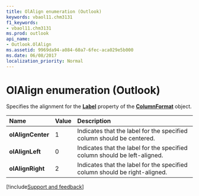 ```yaml
---
title: OlAlign enumeration (Outlook)
keywords: vbaol11.chm3131
f1_keywords:
- vbaol11.chm3131
ms.prod: outlook
api_name:
- Outlook.OlAlign
ms.assetid: 9969da94-a084-60a7-6fec-aca029e5b000
ms.date: 06/08/2017
localization_priority: Normal
---
```



# OlAlign enumeration (Outlook)

Specifies the alignment for the  **[Label](Outlook.ColumnFormat.Label.md)** property of the **[ColumnFormat](Outlook.ColumnFormat.md)** object.



|Name|Value|Description|
|:-----|:-----|:-----|
| **olAlignCenter**|1|Indicates that the label for the specified column should be centered.|
| **olAlignLeft**|0|Indicates that the label for the specified column should be left-aligned.|
| **olAlignRight**|2|Indicates that the label for the specified column should be right-aligned.|

[!include[Support and feedback](~/includes/feedback-boilerplate.md)]